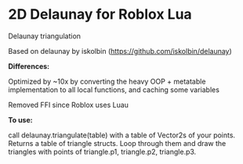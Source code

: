 # 2D Delaunay for Roblox Lua
Delaunay triangulation

Based on delaunay by iskolbin (https://github.com/iskolbin/delaunay)

**Differences:**

Optimized by ~10x by converting the heavy OOP + metatable implementation to all local functions, and caching some variables

Removed FFI since Roblox uses Luau

**To use:**

call delaunay.triangulate(table) with a table of Vector2s of your points. Returns a table of triangle structs. Loop through them and draw the triangles with points of triangle.p1, triangle.p2, triangle.p3.
